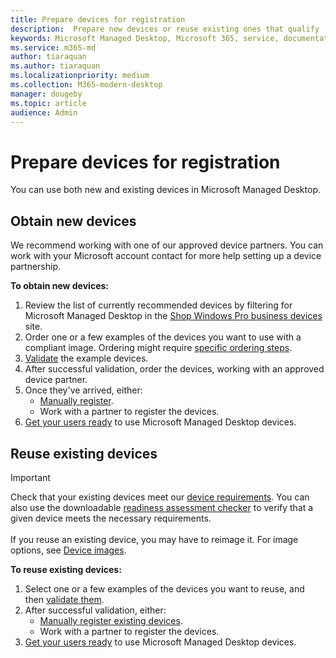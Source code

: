 ```yaml
---
title: Prepare devices for registration
description:  Prepare new devices or reuse existing ones that qualify
keywords: Microsoft Managed Desktop, Microsoft 365, service, documentation
ms.service: m365-md
author: tiaraquan
ms.author: tiaraquan
ms.localizationpriority: medium
ms.collection: M365-modern-desktop
manager: dougeby
ms.topic: article
audience: Admin
---
```


# Prepare devices for registration

You can use both new and existing devices in Microsoft Managed Desktop.

## Obtain new devices

We recommend working with one of our approved device partners. You can work with your Microsoft account contact for more help setting up a device partnership.

**To obtain new devices:**

1. Review the list of currently recommended devices by filtering for Microsoft Managed Desktop in the [Shop Windows Pro business devices](https://www.microsoft.com/windows/business/devices) site.
1. Order one or a few examples of the devices you want to use with a compliant image. Ordering might require [specific ordering steps](../prepare/device-images.md).
1. [Validate](../deploy/validate-device.md) the example devices.
1. After successful validation, order the devices, working with an approved device partner.
1. Once they've arrived, either:
    - [Manually register](../prepare/manual-registration.md).
    - Work with a partner to register the devices.
1. [Get your users ready](../deploy/get-started-devices.md) to use Microsoft Managed Desktop devices.

## Reuse existing devices

> [!IMPORTANT]
>Check that your existing devices meet our [device requirements](../prepare/device-requirements.md). You can also use the downloadable [readiness assessment checker](../prepare/readiness-assessment-downloadable.md) to verify that a given device meets the necessary requirements. <br><br>If you reuse an existing device, you may have to reimage it. For image options, see [Device images](../prepare/device-images.md).

**To reuse existing devices:**

1. Select one or a few examples of the devices you want to reuse, and then [validate them](../deploy/validate-device.md).
1. After successful validation, either:
    - [Manually register existing devices](../prepare/manual-registration-existing-devices.md).
    - Work with a partner to register the devices.
1. [Get your users ready](../deploy/get-started-devices.md) to use Microsoft Managed Desktop devices.
